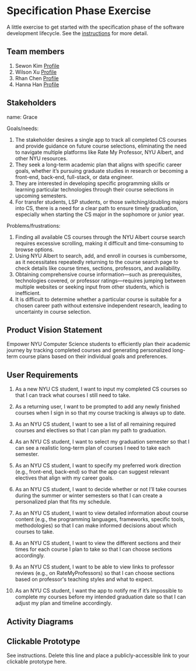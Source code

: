 # Specification Phase Exercise

A little exercise to get started with the specification phase of the software development lifecycle. See the [instructions](instructions.md) for more detail.

## Team members

1. Sewon Kim [Profile](https://github.com/SewonKim0)
2. Wilson Xu [Profile](https://github.com/wilsonxu101)   
3. Rhan Chen [Profile](https://github.com/xc528)
4. Hanna Han [Profile](https://github.com/HannaHan2)

## Stakeholders

name: Grace

Goals/needs:
1. The stakeholder desires a single app to track all completed CS courses and provide guidance on future course selections, eliminating the need to navigate multiple platforms like Rate My Professor, NYU Albert, and other NYU resources.
2. They seek a long-term academic plan that aligns with specific career goals, whether it’s pursuing graduate studies in research or becoming a front-end, back-end, full-stack, or data engineer.
3. They are interested in developing specific programming skills or learning particular technologies through their course selections in upcoming semesters.
4. For transfer students, LSP students, or those switching/doubling majors into CS, there is a need for a clear path to ensure timely graduation, especially when starting the CS major in the sophomore or junior year.

Problems/frustrations:
1. Finding all available CS courses through the NYU Albert course search requires excessive scrolling, making it difficult and time-consuming to browse options.
2. Using NYU Albert to search, add, and enroll in courses is cumbersome, as it necessitates repeatedly returning to the course search page to check details like course times, sections, professors, and availability.
3. Obtaining comprehensive course information—such as prerequisites, technologies covered, or professor ratings—requires jumping between multiple websites or seeking input from other students, which is inefficient.
4. It is difficult to determine whether a particular course is suitable for a chosen career path without extensive independent research, leading to uncertainty in course selection.

## Product Vision Statement

Empower NYU Computer Science students to efficiently plan their academic journey by tracking completed courses and generating personalized long-term course plans based on their individual goals and preferences. 

## User Requirements

1. As a new NYU CS student, I want to input my completed CS courses so that I can track what courses I still need to take.

2. As a returning user, I want to be prompted to add any newly finished courses when I sign in so that my course tracking is always up to date.

3. As an NYU CS student, I want to see a list of all remaining required courses and electives so that I can plan my path to graduation.

4. As an NYU CS student, I want to select my graduation semester so that I can see a realistic long-term plan of courses I need to take each semester.

5. As an NYU CS student, I want to specify my preferred work direction (e.g., front-end, back-end) so that the app can suggest relevant electives that align with my career goals.

6. As an NYU CS student, I want to decide whether or not I’ll take courses during the summer or winter semesters so that I can create a personalized plan that fits my schedule.

7. As an NYU CS student, I want to view detailed information about course content (e.g., the programming languages, frameworks, specific tools, methodologies) so that I can make informed decisions about which courses to take.

8. As an NYU CS student, I want to view the different sections and their times for each course I plan to take so that I can choose sections accordingly.

9. As an NYU CS student, I want to be able to view links to professor reviews (e.g., on RateMyProfessors) so that I can choose sections based on professor's teaching styles and what to expect.

10. As an NYU CS student, I want the app to notify me if it’s impossible to complete my courses before my intended graduation date so that I can adjust my plan and timeline accordingly.

## Activity Diagrams



## Clickable Prototype

See instructions. Delete this line and place a publicly-accessible link to your clickable prototype here.
